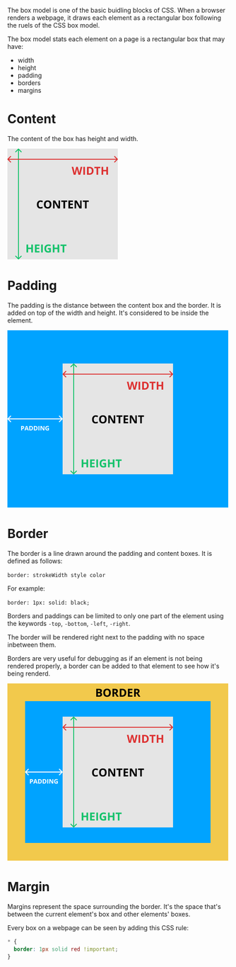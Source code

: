 The box model is one of the basic buidling blocks of CSS. When a browser renders a webpage, it draws each element as a rectangular box following the ruels of the CSS box model.

The box model stats each element on a page is a rectangular box that may have:

* width
* height
* padding
* borders
* margins

# Content

The content of the box has height and width.

![](./css-content.png)

# Padding

The padding is the distance between the content box and the border. It is added on top of the width and height. It's considered to be inside the element.

![](./css-padding.png)


# Border

The border is a line drawn around the padding and content boxes. It is defined as follows:

`border: strokeWidth style color`

For example:

`
border: 1px: solid: black;
`

Borders and paddings can be limited to only one part of the element using the keywords `-top`, `-bottom`, `-left`, `-right`.

The border will be rendered right next to the padding with no space inbetween them.

Borders are very useful for debugging as if an element is not being rendered properly, a border can be added to that element to see how it's being renderd.

![](./css-border.png)

# Margin

Margins represent the space surrounding the border. It's the space that's between the current element's box and other elements' boxes.


Every box on a webpage can be seen by adding this CSS rule:

```css
* {
  border: 1px solid red !important;
}
```